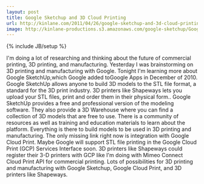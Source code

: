 ```yaml
---
layout: post
title: Google Sketchup and 3D Cloud Printing
url: http://kinlane.com/2011/04/26/google-sketchup-and-3d-cloud-printing/
image: http://kinlane-productions.s3.amazonaws.com/google-sketchup/Google-SketchUp.png
---
```

{% include JB/setup %}
I'm doing a lot of researching and thinking about the future of commercial printing, 3D printing, and manufacturing.
Yesterday I was brainstorming on 3D printing and manufacturing with Google.
Tonight I'm learning more about Google SketchUp,which Google added toGoogle Apps in December of 2010.
Google SketchUp allows anyone to build 3D models to the STL file format, a standard for the 3D print industry.
3D printers like Shapeways lets you upload your STL files, print and order them in their physical form..
Google SketchUp provides a free and professional version of the modeling software.
They also provide a 3D Warehouse where you can find a collection of 3D models that are free to use.
There is a community of resources as well as training and education materials to learn about the platform.
Everything is there to build models to be used in 3D printing and manufacturing.  The only missing link right now is integration with Google Cloud Print.
Maybe Google will support STL file printing in the Google Cloud Print  (GCP) Services Interface soon.
3D printers like Shapeways could register their 3-D printers with GCP like I'm doing with Mimeo Connect Cloud Print API for commercial printing.
Lots of possibilities for 3D printing and manufacturing with Google Sketchup, Google Cloud Print, and 3D printers like Shapeways.
